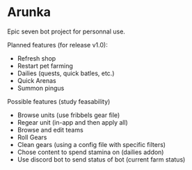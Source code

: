 # Arunka

Epic seven bot project for personnal use.

Planned features (for release v1.0):
 - Refresh shop
 - Restart pet farming
 - Dailies (quests, quick batles, etc.)
 - Quick Arenas
 - Summon pingus

Possible features (study feasability)
 - Browse units (use fribbels gear file)
 - Regear unit (in-app and then apply all)
 - Browse and edit teams
 - Roll Gears
 - Clean gears (using a config file with specific filters)
 - Chose content to spend stamina on (dailies addon)
 - Use discord bot to send status of bot (current farm status)
